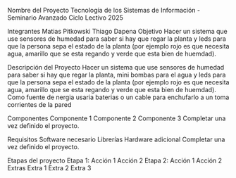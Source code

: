 Nombre del Proyecto
Tecnología de los Sistemas de Información - Seminario Avanzado
Ciclo Lectivo 2025

Integrantes
Matias Pitkowski
Thiago Dapena
Objetivo
Hacer un sistema que use sensores de humedad para saber si hay que regar la planta y leds para que la persona sepa el estado de la planta (por ejemplo rojo es que necesita agua, amarillo que se esta regando y verde que esta bien de huemdad).

Descripción del Proyecto
Hacer un sistema que use sensores de humedad para saber si hay que regar la planta, mini bombas para el agua y leds para que la persona sepa el estado de la planta (por ejemplo rojo es que necesita agua, amarillo que se esta regando y verde que esta bien de huemdad). Como fuente de nergia usaria baterias o un cable para enchufarlo a un toma corrientes de la pared

Componentes
Componente 1
Componente 2
Componente 3
Completar una vez definido el proyecto.

Requisitos
Software necesario
Librerías
Hardware adicional
Completar una vez definido el proyecto.

Etapas del proyecto
Etapa 1:
Acción 1
Acción 2
Etapa 2:
Acción 1
Acción 2
Extras
Extra 1
Extra 2
Extra 3
